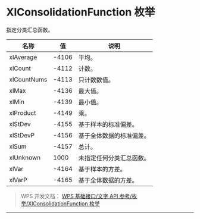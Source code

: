 # XlConsolidationFunction 枚举

指定分类汇总函数。

| 名称        | 值    | 说明                     |
|-------------|-------|--------------------------|
| xlAverage   | -4106 | 平均。                   |
| xlCount     | -4112 | 计数。                   |
| xlCountNums | -4113 | 只计数数值。             |
| xlMax       | -4136 | 最大值。                 |
| xlMin       | -4139 | 最小值。                 |
| xlProduct   | -4149 | 乘。                     |
| xlStDev     | -4155 | 基于样本的标准偏差。     |
| xlStDevP    | -4156 | 基于全体数据的标准偏差。 |
| xlSum       | -4157 | 总计。                   |
| xlUnknown   | 1000  | 未指定任何分类汇总函数。 |
| xlVar       | -4164 | 基于样本的方差。         |
| xlVarP      | -4165 | 基于全体数据的方差。     |

> WPS 开发文档： [WPS 基础接口/文字 API 参考/枚举/XlConsolidationFunction 枚举](https://qn.cache.wpscdn.cn/encs/doc/office_v19/topics/WPS%20%E5%9F%BA%E7%A1%80%E6%8E%A5%E5%8F%A3/%E6%96%87%E5%AD%97%20API%20%E5%8F%82%E8%80%83/%E6%9E%9A%E4%B8%BE/XlConsolidationFunction%20%E6%9E%9A%E4%B8%BE.html)

------------------------------------------------------------------------
